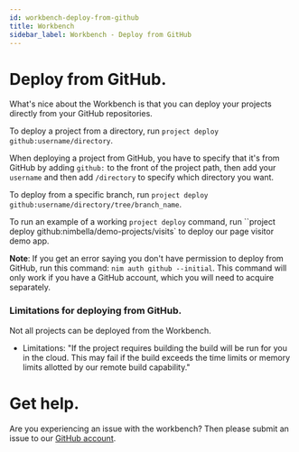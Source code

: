 ```yaml
---
id: workbench-deploy-from-github
title: Workbench
sidebar_label: Workbench - Deploy from GitHub
---
```


# Deploy from GitHub.

What's nice about the Workbench is that you can deploy your projects directly from your GitHub repositories.

To deploy a project from a directory, run `project deploy github:username/directory`.

When deploying a project from GitHub, you have to specify that it's from GitHub by adding `github:` to the front of the project path, then add your `username` and then add `/directory` to specify which directory you want.

To deploy from a specific branch, run `project deploy github:username/directory/tree/branch_name`.

To run an example of a working `project deploy` command, run ``project deploy github:nimbella/demo-projects/visits` to deploy our page visitor demo app.

**Note**: If you get an error saying you don't have permission to deploy from GitHub, run this command: `nim auth github --initial`. This command will only work if you have a GitHub account, which you will need to acquire separately.

### Limitations for deploying from GitHub.

Not all projects can be deployed from the Workbench.

- Limitations:
  "If the project requires building the build will be run for you in the cloud. This may fail if the build exceeds the time limits or memory limits allotted by our remote build capability."

# Get help.

Are you experiencing an issue with the workbench? Then please submit an issue to our [GitHub account](https://github.com/nimbella/nimbella-cli/issues).
